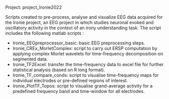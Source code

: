 Project: project_Ironie2022

Scripts created to pre-process, analyse and visualize EEG data acquired for the Ironie project, an EEG project in which studies neuronal evoked and oscillatory activity in the context of an irony understanding task. The script includes the following matlab scripts :
- Ironie_EEGpreprocessor_basic: basic EEG preprocessing steps.
- Ironie_CREx_MorletComplex: script to carry out ERSP computation by applying complex Morlet wavelets for time-frequency decomposition on segmented data.
- Ironie_TF2Excel: transfer the time-frequency data to excel file for further statistical analysis (based on R long format).
- Ironie_TF_compare_conds: script to visualise time-frequency maps for individual electrodes or pre-defined regions of interest.
- Ironie_PlotTF_Topos: script to visualise grand-average activity for a predefined frequency band and time-window for all electrodes. 
